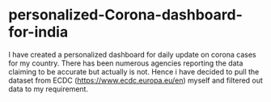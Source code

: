 # personalized-Corona-dashboard-for-india

I have created a personalized dashboard for daily update on corona cases for my country. There has been numerous agencies reporting the data claiming to be accurate but actually is not. Hence i have decided to pull the dataset from ECDC (https://www.ecdc.europa.eu/en) myself and filtered out data to my requirement.
